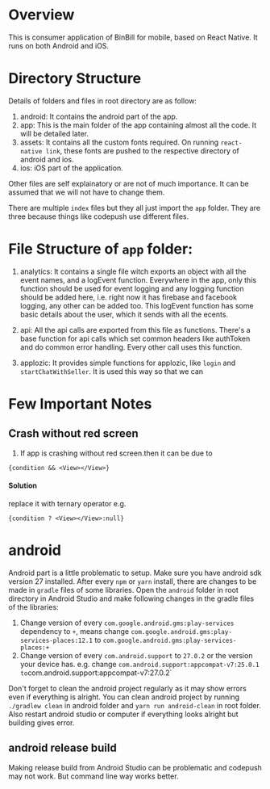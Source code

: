 # Overview

This is consumer application of BinBill for mobile, based on React Native. It runs on both Android and iOS.

# Directory Structure

Details of folders and files in root directory are as follow:

1. android: It contains the android part of the app.
2. app: This is the main folder of the app containing almost all the code. It will be detailed later.
3. assets: It contains all the custom fonts required. On running `react-native link`, these fonts are pushed to the respective directory of android and ios.
4. ios: iOS part of the application.

Other files are self explainatory or are not of much importance. It can be assumed that we will not have to change them.

There are multiple `index` files but they all just import the `app` folder. They are three because things like codepush use different files.

# File Structure of `app` folder:

1. analytics: It contains a single file witch exports an object with all the event names, and a logEvent function. Everywhere in the app, only this function should be used for event logging and any logging function should be added here, i.e. right now it has firebase and facebook logging, any other can be added too. This logEvent function has some basic details about the user, which it sends with all the ecents.

2. api: All the api calls are exported from this file as functions. There's a base function for api calls which set common headers like authToken and do common error handling. Every other call uses this function.

3. applozic: It provides simple functions for applozic, like `login` and `startChatWithSeller`. It is used this way so that we can

# Few Important Notes

## Crash without red screen

1. If app is crashing without red screen.then it can be due to

```
{condition && <View></View>}
```

#### Solution

replace it with ternary operator e.g.

```
{condition ? <View></View>:null}
```

# android

Android part is a little problematic to setup. Make sure you have android sdk version 27 installed. After every `npm` or `yarn` install, there are changes to be made in `gradle` files of some libraries.
Open the `android` folder in root directory in Android Studio and make following changes in the gradle files of the libraries:

1. Change version of every `com.google.android.gms:play-services` dependency to `+`, means change `com.google.android.gms:play-services-places:12.1` to `com.google.android.gms:play-services-places:+`
2. Change version of every `com.android.support` to `27.0.2` or the version your device has. e.g. change `com.android.support:appcompat-v7:25.0.1 to`com.android.support:appcompat-v7:27.0.2`

Don't forget to clean the android project regularly as it may show errors even if everything is alright. You can clean android project by running `./gradlew clean` in android folder and `yarn run android-clean` in root folder. Also restart android studio or computer if everything looks alright but building gives error.

## android release build

Making release build from Android Studio can be problematic and codepush may not work. But command line way works better.

